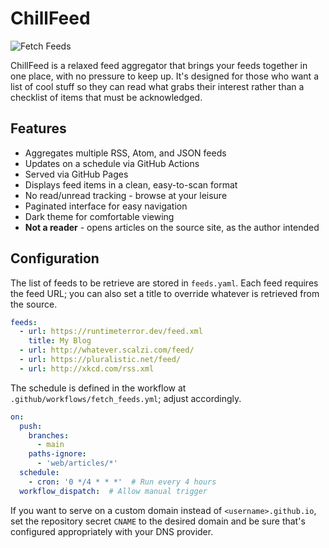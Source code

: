 # ChillFeed

![Fetch Feeds](https://github.com/jbowdre/chillfeed/actions/workflows/fetch_feeds.yml/badge.svg)

ChillFeed is a relaxed feed aggregator that brings your feeds together in one place, with no pressure to keep up. It's designed for those who want a list of cool stuff so they can read what grabs their interest rather than a checklist of items that must be acknowledged.

## Features

- Aggregates multiple RSS, Atom, and JSON feeds
- Updates on a schedule via GitHub Actions
- Served via GitHub Pages
- Displays feed items in a clean, easy-to-scan format
- No read/unread tracking - browse at your leisure
- Paginated interface for easy navigation
- Dark theme for comfortable viewing
- **Not a reader** - opens articles on the source site, as the author intended

## Configuration
The list of feeds to be retrieve are stored in `feeds.yaml`. Each feed requires the feed URL; you can also set a title to override whatever is retrieved from the source.

```yaml
feeds:
  - url: https://runtimeterror.dev/feed.xml
    title: My Blog
  - url: http://whatever.scalzi.com/feed/
  - url: https://pluralistic.net/feed/
  - url: http://xkcd.com/rss.xml
```

The schedule is defined in the workflow at `.github/workflows/fetch_feeds.yml`; adjust accordingly.

```yaml
on:
  push:
    branches:
      - main
    paths-ignore:
      - 'web/articles/*'
  schedule:
    - cron: '0 */4 * * *'  # Run every 4 hours
  workflow_dispatch:  # Allow manual trigger
```

If you want to serve on a custom domain instead of `<username>.github.io`, set the repository secret `CNAME` to the desired domain and be sure that's configured appropriately with your DNS provider.